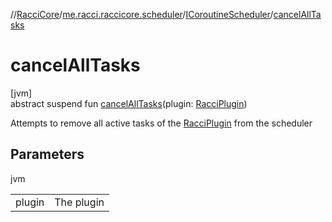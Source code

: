 //[RacciCore](../../../index.md)/[me.racci.raccicore.scheduler](../index.md)/[ICoroutineScheduler](index.md)/[cancelAllTasks](cancel-all-tasks.md)

# cancelAllTasks

[jvm]\
abstract suspend fun [cancelAllTasks](cancel-all-tasks.md)(plugin: [RacciPlugin](../../me.racci.raccicore/-racci-plugin/index.md))

Attempts to remove all active tasks of the [RacciPlugin](../../me.racci.raccicore/-racci-plugin/index.md) from the scheduler

## Parameters

jvm

| | |
|---|---|
| plugin | The plugin |

